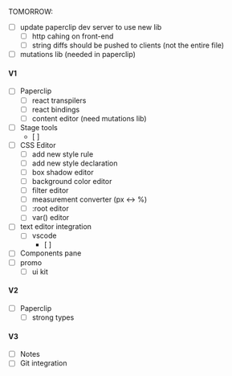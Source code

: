 TOMORROW:

- [ ] update paperclip dev server to use new lib
  - [ ] http cahing on front-end
  - [ ] string diffs should be pushed to clients (not the entire file)

- [ ] mutations lib (needed in paperclip)

#### V1

- [ ] Paperclip
  - [ ] react transpilers
  - [ ] react bindings
  - [ ] content editor (need mutations lib)
- [ ] Stage tools
  - [ ]
- [ ] CSS Editor
  - [ ] add new style rule
  - [ ] add new style declaration
  - [ ] box shadow editor
  - [ ] background color editor
  - [ ] filter editor
  - [ ] measurement converter (px <-> %)
  - [ ] :root editor
  - [ ] var() editor
- [ ] text editor integration
  - [ ] vscode
    - [ ] 
- [ ] Components pane
- [ ] promo
  - [ ] ui kit 

#### V2

- [ ] Paperclip 
  - [ ] strong types

#### V3

- [ ] Notes
- [ ] Git integration